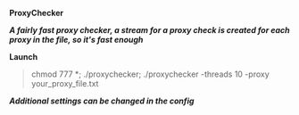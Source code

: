 **ProxyChecker**

***A fairly fast proxy checker, a stream for a proxy check is created for each proxy in the file, so it's fast enough***

**Launch**

> chmod 777 *;
> ./proxychecker;
> ./proxychecker -threads 10 -proxy your_proxy_file.txt

***Additional settings can be changed in the config***
